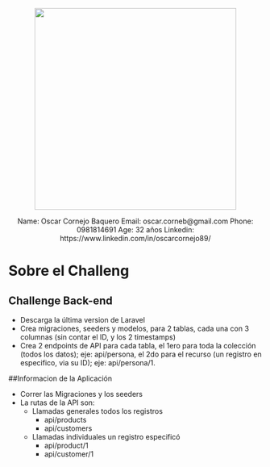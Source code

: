 <p align="center"><a href="https://laravel.com" target="_blank"><img src="https://raw.githubusercontent.com/laravel/art/master/logo-lockup/5%20SVG/2%20CMYK/1%20Full%20Color/laravel-logolockup-cmyk-red.svg" width="400"></a></p>

<p align="center">
Name: Oscar Cornejo Baquero 
Email: oscar.corneb@gmail.com
Phone: 0981814691
Age: 32 años 
Linkedin: https://www.linkedin.com/in/oscarcornejo89/
</p>

# Sobre el Challeng

## Challenge Back-end
- Descarga la última version de Laravel
- Crea migraciones, seeders y modelos, para 2 tablas, cada una con 3 columnas (sin contar el ID, y los 2 timestamps)
- Crea 2 endpoints de API para cada tabla, el 1ero para toda la colección (todos los datos); eje: api/persona, el 2do para el recurso (un registro en especifico, via su ID); eje: api/persona/1.

##Informacion de la Aplicación
- Correr las Migraciones y los seeders 
- La rutas de la API son: 
  - Llamadas generales todos los registros
    - api/products
    - api/customers
  - Llamadas individuales un registro especificó 
    - api/product/1
    - api/customer/1
